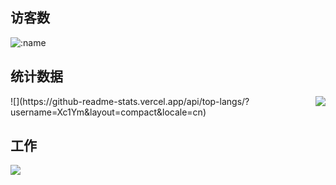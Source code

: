 ## 访客数
![:name](https://count.getloli.com/get/@Xc1Ym??theme=gelbooru-h)

## 统计数据
<img align="right" src="https://github-readme-stats.vercel.app/api?username=Xc1Ym&hide_title=true" />
![](https://github-readme-stats.vercel.app/api/top-langs/?username=Xc1Ym&layout=compact&locale=cn)

## 工作
![](https://img.shields.io/badge/Cyber%20security-Red%20%26%20Blue%20Team-green)
